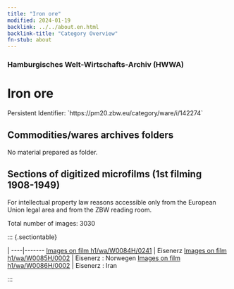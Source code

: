 ```yaml
---
title: "Iron ore"
modified: 2024-01-19
backlink: ../../about.en.html
backlink-title: "Category Overview"
fn-stub: about
---
```


### Hamburgisches Welt-Wirtschafts-Archiv (HWWA)

# Iron ore

<div class="hint">Persistent Identifier: `https://pm20.zbw.eu/category/ware/i/142274`</div>







## Commodities/wares archives folders





No material prepared as folder.



<a id="filmsections" />

## Sections of digitized microfilms (1st filming 1908-1949)

<p>For intellectual property law reasons accessible only from the European Union legal area and from the ZBW reading room.</p>



<p>Total number of images: 3030</p>




::: {.sectiontable}

 | 
----|-------
<a class="btn" href="https://pm20.zbw.eu/film/h1/wa/W0084H/0241" rel="nofollow">Images on film h1/wa/W0084H/0241</a> | Eisenerz
<a class="btn" href="https://pm20.zbw.eu/film/h1/wa/W0085H/0002" rel="nofollow">Images on film h1/wa/W0085H/0002</a> | Eisenerz : Norwegen
<a class="btn" href="https://pm20.zbw.eu/film/h1/wa/W0086H/0002" rel="nofollow">Images on film h1/wa/W0086H/0002</a> | Eisenerz : Iran


:::
















